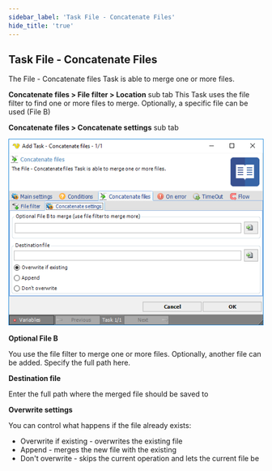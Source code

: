 ```yaml
---
sidebar_label: 'Task File - Concatenate Files'
hide_title: 'true'
---
```


## Task File - Concatenate Files

The File - Concatenate files Task is able to merge one or more files.
 
**Concatenate files > File filter > Location** sub tab
This Task uses the file filter to find one or more files to merge. Optionally, a specific file can be used (File B)
 
**Concatenate files > Concatenate settings** sub tab

![](../../../../../static/img/taskfileconcatenatefiles.png)

**Optional File B**

You use the file filter to merge one or more files. Optionally, another file can be added. Specify the full path here.
 
**Destination file**

Enter the full path where the merged file should be saved to
 
**Overwrite settings**

You can control what happens if the file already exists:

* Overwrite if existing - overwrites the existing file
* Append - merges the new file with the existing
* Don't overwrite - skips the current operation and lets the current file be